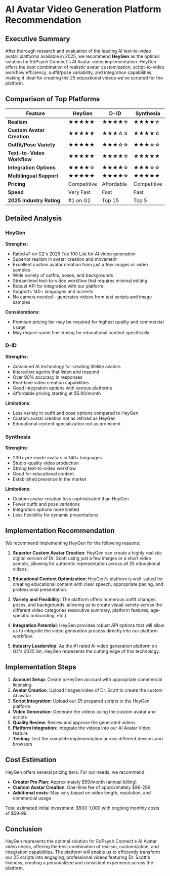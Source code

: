 # AI Avatar Video Generation Platform Recommendation

## Executive Summary

After thorough research and evaluation of the leading AI text-to-video avatar platforms available in 2025, we recommend **HeyGen** as the optimal solution for EdPsych Connect's AI Avatar video implementation. HeyGen offers the best combination of realistic avatar customization, script-to-video workflow efficiency, outfit/pose variability, and integration capabilities, making it ideal for creating the 25 educational videos we've scripted for the platform.

## Comparison of Top Platforms

| Feature | HeyGen | D-ID | Synthesia | 
|---------|--------|------|-----------|
| **Realism** | ★★★★★ | ★★★★☆ | ★★★★☆ |
| **Custom Avatar Creation** | ★★★★★ | ★★★☆☆ | ★★★★☆ |
| **Outfit/Pose Variety** | ★★★★★ | ★★★☆☆ | ★★★☆☆ |
| **Text-to-Video Workflow** | ★★★★★ | ★★★★☆ | ★★★★★ |
| **Integration Options** | ★★★★☆ | ★★★★☆ | ★★★☆☆ |
| **Multilingual Support** | ★★★★★ | ★★★★☆ | ★★★★★ |
| **Pricing** | Competitive | Affordable | Competitive |
| **Speed** | Very Fast | Fast | Fast |
| **2025 Industry Rating** | #1 on G2 | Top 15 | Top 5 |

## Detailed Analysis

### HeyGen

**Strengths:**
- Rated #1 on G2's 2025 Top 100 List for AI video generation
- Superior realism in avatar creation and movement
- Excellent custom avatar creation from just a few images or video samples
- Wide variety of outfits, poses, and backgrounds
- Streamlined text-to-video workflow that requires minimal editing
- Robust API for integration with our platform
- Supports 140+ languages and accents
- No camera needed - generates videos from text scripts and image samples

**Considerations:**
- Premium pricing tier may be required for highest quality and commercial usage
- May require some fine-tuning for educational content specifically

### D-ID

**Strengths:**
- Advanced AI technology for creating lifelike avatars
- Interactive agents that listen and respond
- Over 90% accuracy in responses
- Real-time video creation capabilities
- Good integration options with various platforms
- Affordable pricing starting at $5.90/month

**Limitations:**
- Less variety in outfit and pose options compared to HeyGen
- Custom avatar creation not as refined as HeyGen
- Educational content specialization not as prominent

### Synthesia

**Strengths:**
- 230+ pre-made avatars in 140+ languages
- Studio-quality video production
- Strong text-to-video workflow
- Good for educational content
- Established presence in the market

**Limitations:**
- Custom avatar creation less sophisticated than HeyGen
- Fewer outfit and pose variations
- Integration options more limited
- Less flexibility for dynamic presentations

## Implementation Recommendation

We recommend implementing HeyGen for the following reasons:

1. **Superior Custom Avatar Creation**: HeyGen can create a highly realistic digital version of Dr. Scott using just a few images or a short video sample, allowing for authentic representation across all 25 educational videos.

2. **Educational Content Optimization**: HeyGen's platform is well-suited for creating educational content with clear speech, appropriate pacing, and professional presentation.

3. **Variety and Flexibility**: The platform offers numerous outfit changes, poses, and backgrounds, allowing us to create visual variety across the different video categories (executive summary, platform features, age-specific onboarding, etc.).

4. **Integration Potential**: HeyGen provides robust API options that will allow us to integrate the video generation process directly into our platform workflow.

5. **Industry Leadership**: As the #1 rated AI video generation platform on G2's 2025 list, HeyGen represents the cutting edge of this technology.

## Implementation Steps

1. **Account Setup**: Create a HeyGen account with appropriate commercial licensing
2. **Avatar Creation**: Upload images/video of Dr. Scott to create the custom AI avatar
3. **Script Integration**: Upload our 25 prepared scripts to the HeyGen platform
4. **Video Generation**: Generate the videos using the custom avatar and scripts
5. **Quality Review**: Review and approve the generated videos
6. **Platform Integration**: Integrate the videos into our AI Avatar Video feature
7. **Testing**: Test the complete implementation across different devices and browsers

## Cost Estimation

HeyGen offers several pricing tiers. For our needs, we recommend:

- **Creator Pro Plan**: Approximately $59/month (annual billing)
- **Custom Avatar Creation**: One-time fee of approximately $99-299
- **Additional costs**: May vary based on video length, resolution, and commercial usage

Total estimated initial investment: $500-1,000 with ongoing monthly costs of $59-99.

## Conclusion

HeyGen represents the optimal solution for EdPsych Connect's AI Avatar video needs, offering the best combination of realism, customization, and integration capabilities. The platform will enable us to efficiently transform our 25 scripts into engaging, professional videos featuring Dr. Scott's likeness, creating a personalized and consistent experience across the platform.
